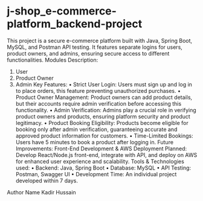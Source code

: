 # j-shop_e-commerce-platform_backend-project
This project is a secure e-commerce platform built with Java, Spring Boot, MySQL,   and Postman API testing. It features separate logins for users, product owners, and admins, ensuring secure access to different functionalities.
Modules Description:
1.	User
2.	Product Owner
3.	Admin
Key Features:
•	Strict User Login: Users must sign up and log in to place orders, this feature preventing unauthorized purchases.
•	Product Owner Management: Product owners can add product details, but their accounts require admin verification before accessing this functionality.
•	Admin Verification: Admins play a crucial role in verifying product owners and products, ensuring platform security and product legitimacy.
•	Product Booking Eligibility: Products become eligible for booking only after admin verification, guaranteeing accurate and approved product information for customers.
•	Time-Limited Bookings: Users have 5 minutes to book a product after logging in.
Future Improvements: Front-End Development & AWS Deployment
Planned: Develop React/Node.js front-end, integrate with API, and deploy on AWS for enhanced user experience and scalability.
Tools & Technologies used:
•	Backend: Java, Spring Boot
•	Database: MySQL
•	API Testing: Postman, Swagger UI
•	Development Time: An individual project developed within 7 days.

Author Name
Kadir Hussain
